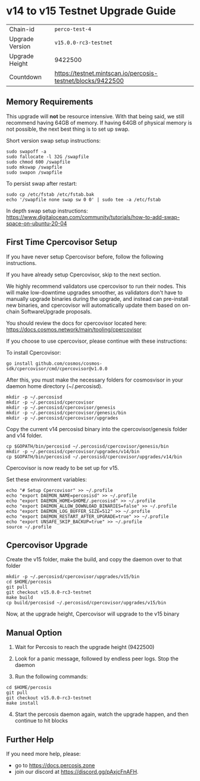 # v14 to v15 Testnet Upgrade Guide

|                 |                                                              |
|-----------------|--------------------------------------------------------------|
| Chain-id        | `perco-test-4`                                                |
| Upgrade Version | `v15.0.0-rc3-testnet`                                        |
| Upgrade Height  | 9422500                                                      |
| Countdown       | <https://testnet.mintscan.io/percosis-testnet/blocks/9422500> |

## Memory Requirements

This upgrade will **not** be resource intensive. With that being said, we still recommend having 64GB of memory. If having 64GB of physical memory is not possible, the next best thing is to set up swap.

Short version swap setup instructions:

``` {.sh}
sudo swapoff -a
sudo fallocate -l 32G /swapfile
sudo chmod 600 /swapfile
sudo mkswap /swapfile
sudo swapon /swapfile
```

To persist swap after restart:

``` {.sh}
sudo cp /etc/fstab /etc/fstab.bak
echo '/swapfile none swap sw 0 0' | sudo tee -a /etc/fstab
```

In depth swap setup instructions:
<https://www.digitalocean.com/community/tutorials/how-to-add-swap-space-on-ubuntu-20-04>

## First Time Cpercovisor Setup

If you have never setup Cpercovisor before, follow the following instructions.

If you have already setup Cpercovisor, skip to the next section.

We highly recommend validators use cpercovisor to run their nodes. This
will make low-downtime upgrades smoother, as validators don't have to
manually upgrade binaries during the upgrade, and instead can
pre-install new binaries, and cpercovisor will automatically update them
based on on-chain SoftwareUpgrade proposals.

You should review the docs for cpercovisor located here:
<https://docs.cosmos.network/main/tooling/cpercovisor>

If you choose to use cpercovisor, please continue with these
instructions:

To install Cpercovisor:

``` {.sh}
go install github.com/cosmos/cosmos-sdk/cpercovisor/cmd/cpercovisor@v1.0.0
```

After this, you must make the necessary folders for cosmosvisor in your
daemon home directory (\~/.percosisd).

``` {.sh}
mkdir -p ~/.percosisd
mkdir -p ~/.percosisd/cpercovisor
mkdir -p ~/.percosisd/cpercovisor/genesis
mkdir -p ~/.percosisd/cpercovisor/genesis/bin
mkdir -p ~/.percosisd/cpercovisor/upgrades
```

Copy the current v14 percosisd binary into the
cpercovisor/genesis folder and v14 folder.

```{.sh}
cp $GOPATH/bin/percosisd ~/.percosisd/cpercovisor/genesis/bin
mkdir -p ~/.percosisd/cpercovisor/upgrades/v14/bin
cp $GOPATH/bin/percosisd ~/.percosisd/cpercovisor/upgrades/v14/bin
```

Cpercovisor is now ready to be set up for v15.

Set these environment variables:

```{.sh}
echo "# Setup Cpercovisor" >> ~/.profile
echo "export DAEMON_NAME=percosisd" >> ~/.profile
echo "export DAEMON_HOME=$HOME/.percosisd" >> ~/.profile
echo "export DAEMON_ALLOW_DOWNLOAD_BINARIES=false" >> ~/.profile
echo "export DAEMON_LOG_BUFFER_SIZE=512" >> ~/.profile
echo "export DAEMON_RESTART_AFTER_UPGRADE=true" >> ~/.profile
echo "export UNSAFE_SKIP_BACKUP=true" >> ~/.profile
source ~/.profile
```

## Cpercovisor Upgrade

Create the v15 folder, make the build, and copy the daemon over to that folder

```{.sh}
mkdir -p ~/.percosisd/cpercovisor/upgrades/v15/bin
cd $HOME/percosis
git pull
git checkout v15.0.0-rc3-testnet
make build
cp build/percosisd ~/.percosisd/cpercovisor/upgrades/v15/bin
```

Now, at the upgrade height, Cpercovisor will upgrade to the v15 binary

## Manual Option

1. Wait for Percosis to reach the upgrade height (9422500)

2. Look for a panic message, followed by endless peer logs. Stop the daemon

3. Run the following commands:

```{.sh}
cd $HOME/percosis
git pull
git checkout v15.0.0-rc3-testnet
make install
```

4. Start the percosis daemon again, watch the upgrade happen, and then continue to hit blocks

## Further Help

If you need more help, please:
- go to <https://docs.percosis.zone> 
- join our discord at <https://discord.gg/pAxjcFnAFH>.
